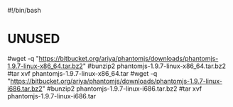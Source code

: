 #!/bin/bash

# UNUSED
#wget -q "https://bitbucket.org/ariya/phantomjs/downloads/phantomjs-1.9.7-linux-x86_64.tar.bz2"
#bunzip2 phantomjs-1.9.7-linux-x86_64.tar.bz2
#tar xvf phantomjs-1.9.7-linux-x86_64.tar
#wget -q "https://bitbucket.org/ariya/phantomjs/downloads/phantomjs-1.9.7-linux-i686.tar.bz2"
#bunzip2 phantomjs-1.9.7-linux-i686.tar.bz2
#tar xvf phantomjs-1.9.7-linux-i686.tar



